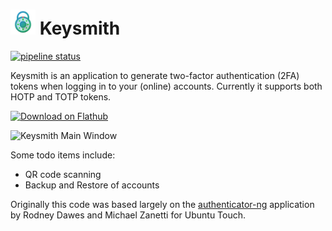 <!--
  - SPDX-License-Identifier: CC0-1.0
  - SPDX-FileCopyrightText: 2019 Bhushan Shah <bshah@kde.org>
  - SPDX-FileCopyrightText: 2019-2020 Johan Ouwerkerk <jm.ouwerkerk@gmail.com>
 -->

# <img src="keysmith.svg" width="40"/> Keysmith

[![pipeline status](https://invent.kde.org/bshah/keysmith/badges/master/pipeline.svg)](https://invent.kde.org/bshah/keysmith/commits/master)

Keysmith is an application to generate two-factor authentication (2FA) tokens when logging in to your (online) accounts. Currently it supports both HOTP and TOTP tokens.

<a href='https://flathub.org/apps/details/org.kde.keysmith'><img width='190px' alt='Download on Flathub' src='https://flathub.org/assets/badges/flathub-badge-i-en.png'/></a>

![Keysmith Main Window](https://cdn.kde.org/screenshots/keysmith/keysmith.png)

Some todo items include:

 - QR code scanning
 - Backup and Restore of accounts

Originally this code was based largely on the [authenticator-ng](https://github.com/dobey/authenticator-ng) application by Rodney Dawes and Michael Zanetti for Ubuntu Touch.
